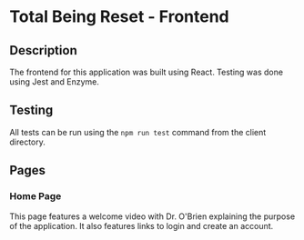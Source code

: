 # Total Being Reset - Frontend

## Description

The frontend for this application was built using React. Testing was done using Jest and Enzyme.

## Testing

All tests can be run using the `npm run test` command from the client directory.

## Pages

### Home Page

This page features a welcome video with Dr. O'Brien explaining the purpose of the application. It also features links to login and create an account.
